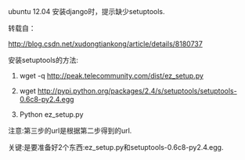 ubuntu 12.04 安装django时，提示缺少setuptools.

转载自：  

http://blog.csdn.net/xudongtiankong/article/details/8180737  

安装setuptools的方法:

1. wget -q http://peak.telecommunity.com/dist/ez_setup.py

2. wget  http://pypi.python.org/packages/2.4/s/setuptools/setuptools-0.6c8-py2.4.egg

3. Python ez_setup.py

注意:第三步的url是根据第二步得到的url.  

关键:是要准备好2个东西:ez_setup.py和setuptools-0.6c8-py2.4.egg.